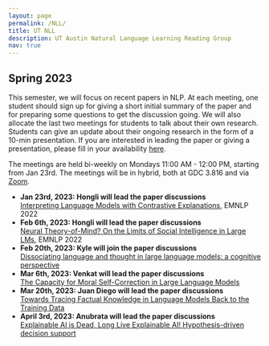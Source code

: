```yaml
---
layout: page
permalink: /NLL/
title: UT NLL
description: UT Austin Natural Language Learning Reading Group
nav: true
---
```


<!--, proposed by Professor <a href="https://www.cs.utexas.edu/~mooney/">Raymond Mooney</a>-->

<h2>Spring 2023</h2>
This semester, we will focus on recent papers in NLP. At each meeting, one student should sign up for giving a short initial summary of the paper and for preparing some questions to get the discussion going. We will also allocate the last two meetings for students to talk about their own research. Students can give an update about their ongoing research in the form of a 10-min presentation. If you are interested in leading the paper or giving a presentation, please fill in your availability <a href="https://docs.google.com/spreadsheets/d/17y7wGwBkSCq4ZCLCYVTyCmM2m_zGGA6eGmTNPUc6UM4/edit?usp=sharing">here</a>.

The meetings are held bi-weekly on Mondays 11:00 AM - 12:00 PM, starting from Jan 23rd. The meetings will be in hybrid, both at GDC 3.816 and via <a href="https://utexas.zoom.us/j/2413159498">Zoom</a>.

<ul>
   <li><strong>Jan 23rd, 2023: Hongli will lead the paper discussions</strong></li>
   <a href="https://aclanthology.org/2022.emnlp-main.14/">Interpreting Language Models with Contrastive Explanations</a>, EMNLP 2022

   <li><strong>Feb 6th, 2023: Hongli will lead the paper discussions</strong></li>
   <a href="https://aclanthology.org/2022.emnlp-main.248/">Neural Theory-of-Mind? On the Limits of Social Intelligence in Large LMs</a>, EMNLP 2022

   <li><strong>Feb 20th, 2023: Kyle will join the paper discussions</strong></li>
   <a href="https://arxiv.org/abs/2301.06627">Dissociating language and thought in large language models: a cognitive perspective</a>

   <li><strong>Mar 6th, 2023: Venkat will lead the paper discussions</strong></li>
   <a href="https://arxiv.org/abs/2302.07459">The Capacity for Moral Self-Correction in Large Language Models</a>

   <li><strong>Mar 20th, 2023: Juan Diego will lead the paper discussions</strong></li>
   <a href="https://arxiv.org/pdf/2205.11482">Towards Tracing Factual Knowledge in Language Models Back to the Training Data</a>

   <li><strong>April 3rd, 2023: Anubrata	will lead the paper discussions</strong></li>
   <a href="https://arxiv.org/abs/2302.12389">Explainable AI is Dead, Long Live Explainable AI! Hypothesis-driven decision support</a>
</ul>